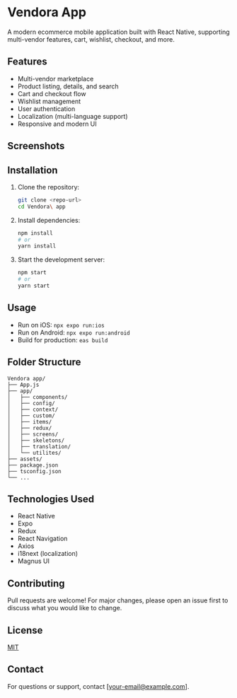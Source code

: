 # Vendora App

A modern ecommerce mobile application built with React Native, supporting multi-vendor features, cart, wishlist, checkout, and more.

## Features
- Multi-vendor marketplace
- Product listing, details, and search
- Cart and checkout flow
- Wishlist management
- User authentication
- Localization (multi-language support)
- Responsive and modern UI

## Screenshots
<!-- Add screenshots here if available -->

## Installation
1. Clone the repository:
   ```bash
   git clone <repo-url>
   cd Vendora\ app
   ```
2. Install dependencies:
   ```bash
   npm install
   # or
   yarn install
   ```
3. Start the development server:
   ```bash
   npm start
   # or
   yarn start
   ```

## Usage
- Run on iOS: `npx expo run:ios`
- Run on Android: `npx expo run:android`
- Build for production: `eas build`

## Folder Structure
```
Vendora app/
├── App.js
├── app/
│   ├── components/
│   ├── config/
│   ├── context/
│   ├── custom/
│   ├── items/
│   ├── redux/
│   ├── screens/
│   ├── skeletons/
│   ├── translation/
│   └── utilites/
├── assets/
├── package.json
├── tsconfig.json
└── ...
```

## Technologies Used
- React Native
- Expo
- Redux
- React Navigation
- Axios
- i18next (localization)
- Magnus UI

## Contributing
Pull requests are welcome! For major changes, please open an issue first to discuss what you would like to change.

## License
[MIT](LICENSE)

## Contact
For questions or support, contact [your-email@example.com].
